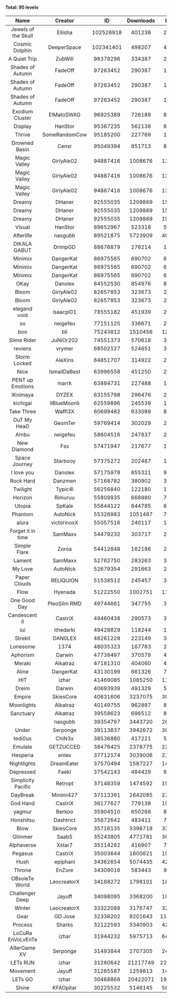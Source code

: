 #### Total: 95 levels

| Name | Creator | ID | Downloads | Likes |
|:---:|:---:|:---:|:---:|:---:|
| Jewels of the Skull | Ellisha | 102526918 | 401238 | 20046
| Cosmic Dolphin | DeeperSpace | 102341401 | 498207 | 44250
| A Quiet Trip | ZubWill | 98378296 | 334387 | 29007
| Shades of Autumn | FadeOff | 97263452 | 290387 | 17142
| Shades of Autumn | FadeOff | 97263452 | 290387 | 17142
| Shades of Autumn | FadeOff | 97263452 | 290387 | 17142
| Exodium Cluster | ElMatoSWAG | 96925389 | 726189 | 80889
| Display | HanStor | 95367235 | 562138 | 64830
| Thrive | SomeRandomCow | 95185200 | 227769 | 15359
| Drowned Basin | Censr | 95049394 | 851713 | 89893
| Magic Valley | GirlyAle02 | 94887416 | 1008676 | 133388
| Magic Valley | GirlyAle02 | 94887416 | 1008676 | 133388
| Magic Valley | GirlyAle02 | 94887416 | 1008676 | 133388
| Dreamy | DHaner | 92555035 | 1209869 | 155162
| Dreamy | DHaner | 92555035 | 1209869 | 155162
| Dreamy | DHaner | 92555035 | 1209869 | 155162
| Visual | HanStor | 89652967 | 523318 | 56623
| Afterlife | nasgubb | 89521875 | 5723909 | 408825
| DIKALA GABUT | DrimpGD | 88676879 | 276214 | 17755
| Minimix | DangerKat | 86975565 | 690702 | 63553
| Minimix | DangerKat | 86975565 | 690702 | 63553
| Minimix | DangerKat | 86975565 | 690702 | 63553
| OKay | Danolex | 84552530 | 854976 | 84505
| Bloom | GirlyAle02 | 82657853 | 323673 | 29477
| Bloom | GirlyAle02 | 82657853 | 323673 | 29477
| elegand void | isaacpl01 | 78555182 | 451939 | 28453
| so | neigefeu | 77151125 | 336671 | 28999
| boo | bli | 75243812 | 1510456 | 120617
| Slime Rider | JuNiOr202 | 74551373 | 570618 | 31893
| reviens | vrymer | 68502127 | 524651 | 32731
| Storm Locked | AleXins | 64851707 | 314922 | 24420
| Nice | IsmailDaBest | 63996558 | 451250 | 25867
| PENT up Emotions | marrk | 63884731 | 227488 | 15006
| IKnimaya | DYZEX | 63155798 | 296476 | 20579
| kichigai | iIBlueMoonIi | 62559896 | 245539 | 11107
| Take Three | Waffl3X | 60699482 | 933089 | 81322
| OuT My HeaD | GeomTer | 59769414 | 302029 | 20915
| Ambu | neigefeu | 58604516 | 247837 | 23242
| New Diamond | Fss | 57471947 | 217677 | 16400
| Space Journey | Starbooy | 57375272 | 202487 | 15090
| I love you | Danolex | 57175978 | 855321 | 92932
| Rock Hard | Danzmen | 57168782 | 380902 | 31891
| Twilight | Typic4l | 56256840 | 122180 | 10268
| Horizon | Rimuruu | 55809935 | 668980 | 73495
| Utopia | SpKale | 55644122 | 644785 | 65325
| Phantom | AutoNick | 55326983 | 1051487 | 71267
| alura | victorinoxX | 55057516 | 240117 | 19266
| Forget it in time | SamMaxx | 54479232 | 303717 | 25214
| Simple Flare | Zoroa | 54412848 | 162186 | 22474
| Lament | SamMaxx | 52762750 | 283263 | 33661
| My Love | AutoNick | 52679354 | 291663 | 29673
| Paper Clouds | RELIQUION | 51538512 | 245457 | 30950
| Flow | Hyenada | 51222550 | 1002751 | 110215
| One Good Day | PleoSlim RMD | 49744661 | 347755 | 38137
| Candescent II | CastriX | 49460438 | 290573 | 37959
| iui | ithedarki | 49428829 | 118244 | 17468
| Strekit | DAN0LEX | 48261228 | 223149 | 31386
| Lonesome | 1374 | 48035323 | 167783 | 22180
| Aphorism | Darwin | 47738497 | 370579 | 47978
| Meraki | Alkatraz | 47181310 | 404060 | 47370
| Aline | DangerKat | 43130199 | 661326 | 70571
| HIT | izhar | 41469085 | 1085250 | 110453
| Dreim | Darwin | 40693939 | 491329 | 59399
| Empire | SkiesCore | 40631606 | 3237075 | 304131
| Moonlights | Alkatraz | 40149755 | 962887 | 82595
| Sanctuary | Alkatraz | 39558623 | 696512 | 89174
|   | nasgubb | 39354797 | 3443720 | 262803
| Under | Serponge | 39113837 | 3942672 | 397088
| tedi0us | ChiN3x | 38536880 | 417221 | 53445
| Emulate | GETZUCCED | 38476425 | 2378775 | 226825
| Hesperia | enlex | 37712174 | 3039006 | 216998
| Nightlights | DreamEater | 37570494 | 1587227 | 148361
| Depressed | FaekI | 37542143 | 484429 | 66764
| Simplicity Pacific | Retropt | 37148359 | 1474592 | 154772
| DayBreak | Minimi427 | 37113391 | 2642085 | 270965
| God Hand | CastriX | 36177627 | 779138 | 100600
| yagmur | Berkoo | 35904510 | 650268 | 83683
| Honshitsu | Dashtrict | 35872642 | 483411 | 79307
| Blow | SkiesCore | 35716135 | 3396718 | 332652
| Glimmer | SaabS | 35243805 | 4771781 | 385008
| Alphaverse | Xstar7 | 35114282 | 416907 | 71105
| Pegasus | CastriX | 35003644 | 1600621 | 196717
| Hush | epiphani | 34362654 | 5074435 | 421717
| Throne | EnZore | 34309016 | 583443 | 93436
| OBsoleTe World | LeocreatorX | 34168272 | 1798101 | 180410
| Challenger Deep | Jayuff | 34098095 | 3368200 | 198536
| Winter | LeocreatorX | 33322088 | 3176747 | 321681
| Gear | GD Jose | 32338202 | 9201643 | 1171545
| Process | Sharks | 32122593 | 3340903 | 424882
| LoCuRa EnVoLvEnTe | izhar | 31944232 | 5975713 | 643551
| AlterGame XV | Serponge | 31493844 | 2707305 | 240648
| LETs  RUN | izhar | 31280642 | 21217749 | 2226331
| Movement | Jayuff | 31265587 | 1259813 | 145839
| LETs GO | izhar | 30468868 | 20422071 | 1911650
| Shine | KFAOpitar | 30225532 | 5146145 | 585637
